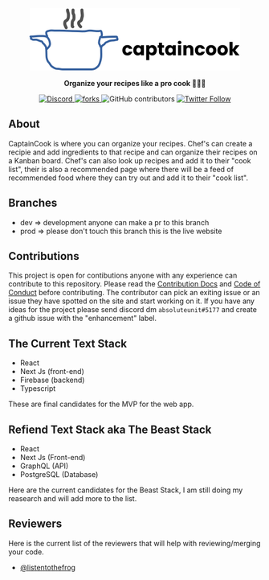 <a href="https://youtu.be/dQw4w9WgXcQ"><p align="center">
<img src="https://raw.githubusercontent.com/listentothefrog/captaincook/8d24e0fe82013c52326b04d84a25960c92df646d/triumph/public/logo-web.svg"/>
</p></a>
<p align="center">
  <strong>Organize your recipes like a pro cook 👩‍🍳🍳</strong>
</p>

<p align="center">
  <a href="https://discord.gg/jdhs4m822x">
   <img alt="Discord" src="https://img.shields.io/discord/829860162696642590" />
  </a>
  <a href="https://discord.gg/urkcfmFFv8">
    <img src="https://img.shields.io/github/forks/listentothefrog/captaincook" alt="forks" />
  </a>
  <img alt="GitHub contributors" src="https://img.shields.io/github/contributors/listentothefrog/captaincook">
  <a href="https://twitter.com/listentothefrog">
    <img alt="Twitter Follow" src="https://img.shields.io/twitter/follow/listentothefrog">
  </a>
</p>

## About 

CaptainCook is where you can organize your recipes. Chef's can create a recipie and add ingredients to that recipe and can organize their recipes on a Kanban board. Chef's can also look up recipes and add it to their "cook list", their is also a recommended page where there will be a feed of recommended food where they can try out and add it to their "cook list".

## Branches

* dev => development anyone can make a pr to this branch
* prod => please don't touch this branch this is the live website

## Contributions

This project is open for contibutions anyone with any experience can contribute to this repository. Please read the [Contribution Docs]() and [Code of Conduct]() before contributing. The contributor can pick an exiting issue or an issue they have spotted on the site and start working on it. If you have any ideas for the project please send discord dm `absoluteunit#5177` and create a github issue with the "enhancement" label. 

## The Current Text Stack

* React
* Next Js (front-end)
* Firebase (backend)
* Typescript

These are final candidates for the MVP for the web app. 

## Refiend Text Stack aka The Beast Stack


* React
* Next Js (Front-end)
* GraphQL (API)
* PostgreSQL (Database)

Here are the current candidates for the Beast Stack, I am still doing my reasearch and will add more to the list. 

## Reviewers

Here is the current list of the reviewers that will help with reviewing/merging your code. 


- [@listentothefrog](https://github.com/listentothefrog)
